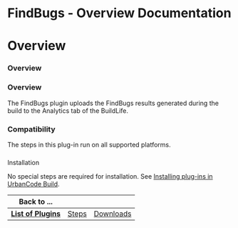 
FindBugs - Overview Documentation
=================================

# Overview




### Overview




 


### Overview


The FindBugs plugin uploads the FindBugs results generated during the build to the
 Analytics tab of the BuildLife.


### Compatibility


The steps in this plug-in run on all supported platforms.


### 
Installation


No special steps are required for installation. See [Installing plug-ins in UrbanCode 
Build](http://www-01.ibm.com/support/knowledgecenter/#!/SS8NMD_6.1.0/com.ibm.ucbuild.doc/topics/plugin_ch.html 
"Installing plug-ins in UrbanCode Build").




|Back to ...|||
| :---: | :---: | :---: |
|[**List of Plugins**](../../index.md)|[Steps](./steps.md)|[Downloads](./downloads.md)|
